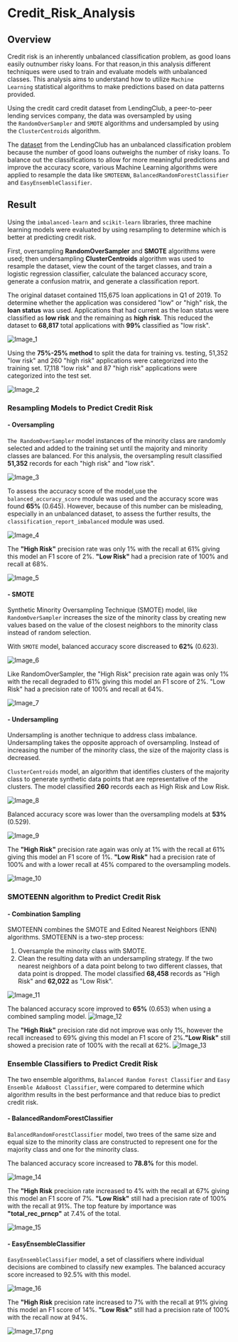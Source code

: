 # Credit_Risk_Analysis

## Overview 

Credit risk is an inherently unbalanced classification problem, as good loans easily outnumber risky loans. For that reason,in this analysis different techniques were used to train and evaluate models with unbalanced classes. This analysis aims to understand how to utilize `Machine Learning` statistical algorithms to make predictions based on data patterns provided. 

Using the credit card credit dataset from LendingClub, a peer-to-peer lending services company, the data was oversampled by using the `RandomOverSampler` and `SMOTE` algorithms and undersampled by using the `ClusterCentroids` algorithm. 

The [dataset](https://github.com/duygusimsek/Credit_Risk_Analysis/blob/main/LoanStats_2019Q1.csv.zip) from the LendingClub has an unbalanced classification problem because the number of good loans outweighs the number of risky loans. To balance out the classifications to allow for more meaningful predictions and improve the accuracy score, various Machine Learning algorithms were applied to resample the data like `SMOTEENN`, 
`BalancedRandomForestClassifier` and `EasyEnsembleClassifier`.

## Result 

Using the `imbalanced-learn` and `scikit-learn` libraries, three machine learning models were evaluated by using resampling to determine which is better at predicting credit risk. 

First, oversampling **RandomOverSampler** and **SMOTE** algorithms were used; then undersampling **ClusterCentroids** algorithm was used to resample the dataset, view the count of the target classes, and train a logistic regression classifier, calculate the balanced accuracy score, generate a confusion matrix, and generate a classification report.

The original dataset contained 115,675 loan applications in Q1 of 2019. To determine whether the application was considered "low" or "high" risk, the **loan status** was used.  Applications that had current as the loan status were classified as **low risk** and the remaining as **high risk**. This reduced the dataset to **68,817** total applications with **99%** classified as "low risk". 

![Image_1](https://github.com/duygusimsek/Credit_Risk_Analysis/blob/main/Images/Image_1.png)

Using the **75%-25% method** to split the data for training vs. testing, 51,352 "low risk" and 260 "high risk" applications were categorized into the training set. 17,118 "low risk" and 87 "high risk" applications were categorized into the test set.

![Image_2](https://github.com/duygusimsek/Credit_Risk_Analysis/blob/main/Images/Image_2.png)

### Resampling Models to Predict Credit Risk

#### - Oversampling
`The RandomOverSampler` model instances of the minority class are randomly selected and added to the training set until the majority and minority classes are balanced. For this analysis, the oversampling result classified **51,352** records for each "high risk" and "low risk". 

![Image_3](https://github.com/duygusimsek/Credit_Risk_Analysis/blob/main/Images/Image_3.png)

To assess the accuracy score of the model,use the `balanced_accuracy_score` module was used and the accuracy score was found **65%** (0.645). However, because of this number can be misleading, especially in an unbalanced dataset, to assess the further results, the `classification_report_imbalanced` module was used.

![Image_4](https://github.com/duygusimsek/Credit_Risk_Analysis/blob/main/Images/Image_4.png)

The **"High Risk"** precision rate was only 1% with the recall at 61% giving this model an F1 score of 2%.
**"Low Risk"** had a precision rate of 100% and recall at 68%.

![Image_5](https://github.com/duygusimsek/Credit_Risk_Analysis/blob/main/Images/Image_5.png)

#### - SMOTE 
Synthetic Minority Oversampling Technique (SMOTE) model, like `RandomOverSampler` increases the size of the minority class by creating new values based on the value of the closest neighbors to the minority class instead of random selection.

With `SMOTE` model, balanced accuracy score discreased to **62%** (0.623). 

![Image_6](https://github.com/duygusimsek/Credit_Risk_Analysis/blob/main/Images/Image_6.png)

Like RandomOverSampler, the "High Risk" precision rate again was only 1% with the recall degraded to 61% giving this model an F1 score of 2%. "Low Risk" had a precision rate of 100% and recall at 64%.

![Image_7](https://github.com/duygusimsek/Credit_Risk_Analysis/blob/main/Images/Image_7.png)

#### - Undersampling
Undersampling is another technique to address class imbalance. Undersampling takes the opposite approach of oversampling. Instead of increasing the number of the minority class, the size of the majority class is decreased.

`ClusterCentroids` model, an algorithm that identifies clusters of the majority class to generate synthetic data points that are representative of the clusters. The model classified **260** records each as High Risk and Low Risk.

![Image_8](https://github.com/duygusimsek/Credit_Risk_Analysis/blob/main/Images/Image_8.png)

Balanced accuracy score was lower than the oversampling models at **53%** (0.529).

![Image_9](https://github.com/duygusimsek/Credit_Risk_Analysis/blob/main/Images/Image_9.png)

The **"High Risk"** precision rate again was only at 1% with the recall at 61% giving this model an F1 score of 1%.
**"Low Risk"** had a precision rate of 100% and with a lower recall at 45% compared to the oversampling models.

![Image_10](https://github.com/duygusimsek/Credit_Risk_Analysis/blob/main/Images/Image_10.png)

 ### SMOTEENN algorithm to Predict Credit Risk
 #### - Combination Sampling
 SMOTEENN combines the SMOTE and Edited Nearest Neighbors (ENN) algorithms. SMOTEENN is a two-step process:
1. Oversample the minority class with SMOTE.
2. Clean the resulting data with an undersampling strategy. If the two nearest neighbors of a data point belong to two different classes, that data point is dropped.
The model classified **68,458** records as "High Risk" and **62,022** as "Low Risk".

![Image_11](https://github.com/duygusimsek/Credit_Risk_Analysis/blob/main/Images/Image_11.png)

The balanced accuracy score improved to **65%** (0.653) when using a combined sampling model.
![Image_12](https://github.com/duygusimsek/Credit_Risk_Analysis/blob/main/Images/Image_12.png)

The **"High Risk"** precision rate did not improve was only 1%, however the recall increased to 69% giving this model an F1 score of 2%.**"Low Risk"** still showed a precision rate of 100% with the recall at 62%.
![Image_13](https://github.com/duygusimsek/Credit_Risk_Analysis/blob/main/Images/Image_13.png)

### Ensemble Classifiers to Predict Credit Risk
The two ensemble algorithms, `Balanced Random Forest Classifier` and `Easy Ensemble AdaBoost Classifier`, were compared to determine which algorithm results in the best performance and that reduce bias to predict credit risk.
#### - BalancedRandomForestClassifier
`BalancedRandomForestClassifier` model, two trees of the same size and equal size to the minority class are constructed to represent one for the majority class and one for the minority class.

The balanced accuracy score increased to **78.8%** for this model.

![Image_14](https://github.com/duygusimsek/Credit_Risk_Analysis/blob/main/Images/Image_14.png)

The **"High Risk** precision rate increased to 4% with the recall at 67% giving this model an F1 score of 7%.
**"Low Risk"** still had a precision rate of 100% with the recall at 91%.
The top feature by importance was **"total_rec_prncp"** at 7.4% of the total.

![Image_15](https://github.com/duygusimsek/Credit_Risk_Analysis/blob/main/Images/Image_15.png)

#### - EasyEnsembleClassifier
`EasyEnsembleClassifier` model, a set of classifiers where individual decisions are combined to classify new examples.
The balanced accuracy score increased to 92.5% with this model.

![Image_16](https://github.com/duygusimsek/Credit_Risk_Analysis/blob/main/Images/Image_16.png)

The **"High Risk** precision rate increased to 7% with the recall at 91% giving this model an F1 score of 14%.
**"Low Risk"** still had a precision rate of 100% with the recall now at 94%.

![Image_17.png](https://github.com/duygusimsek/Credit_Risk_Analysis/blob/main/Images/Image_17.png)

